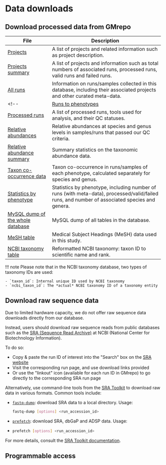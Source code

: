 
# Data downloads


## Download processed data from **GMrepo**

| **File** | **Description** |
| -------- | --------------- |
| [Projects](https://gmrepo2025.humangut.info:8443/Downloads/SQLDumps/projects.txt.gz) | A list of projects and related information such as project description. |
| [Projects summary]([https://gmrepo2025.humangut.info:8443/Downloads/SQLDumps/projects_summary.txt.gz](https://gmrepo2025.humangut.info:8443/Downloads/SQLDumps/stats_by_phenotype_and_project.txt.gz)) | A list of projects and information such as total numbers of associated runs, processed runs, valid runs and failed runs. |
| [All runs](https://gmrepo2025.humangut.info:8443/Downloads/SQLDumps/sample_to_run_info.txt.gz) | Information on runs/samples collected in this database, including their associated projects and other curated meta-data. | 
<!-- | [Runs to phenotypes](https://gmrepo2025.humangut.info:8443/Downloads/SQLDumps/sample_to_disease_info.txt.gz) | All runs and their corresponding phenotypes (if any); one run/sample can be associated with multiple phenotypes. | -->
| [Processed runs](https://gmrepo2025.humangut.info:8443/Downloads/SQLDumps/samples_loaded.txt.gz) | A list of processed runs, tools used for analysis, and their QC statuses. |
| [Relative abundances](https://gmrepo2025.humangut.info:8443/Downloads/SQLDumps/species_abundance.txt.gz) | Relative abundances at species and genus levels in samples/runs that passed our QC criteria. |
| [Relative abundance summary](https://gmrepo2025.humangut.info:8443/Downloads/SQLDumps/species_abundance_summary.txt.gz) | Summary statistics on the taxonomic abundance data. |
| [Taxon co-occurrence data](https://gmrepo2025.humangut.info:8443/Downloads/SQLDumps/species_cooccurence.txt.gz) | Taxon co-occurrence in runs/samples of each phenotype, calculated separately for species and genus. |
| [Statistics by phenotype](https://gmrepo2025.humangut.info:8443/Downloads/SQLDumps/stats_by_phenotype.txt.gz) | Statistics by phenotype, including number of runs (with meta-data), processed/valid/failed runs, and number of associated species and genera. |
| [MySQL dump of the whole database](https://gmrepo2025.humangut.info:8443/Downloads/SQLDumps/gmrepo.sql.gz) | MySQL dump of all tables in the database. |
| [MeSH table](https://gmrepo2025.humangut.info:8443/Downloads/SQLDumps/mesh_data.txt.gz) | Medical Subject Headings (MeSH) data used in this study. |
| [NCBI taxonomy table](https://gmrepo2025.humangut.info:8443/Downloads/SQLDumps/superkingdom2descendents.txt.gz) | Reformatted NCBI taxonomy: taxon ID to scientific name and rank. |

!!! note
    Please note that in the NCBI taxonomy database, two types of taxonomy IDs are used:
    
    - `taxon_id`: Internal unique ID used by NCBI taxonomy
    - `ncbi_taxon_id`: The *actual* NCBI taxonomy ID of a taxonomy entity

## Download raw sequence data

Due to limited hardware capacity, we do not offer raw sequence data downloads directly from our database.

Instead, users should download raw sequence reads from public databases such as the [SRA (Sequence Read Archive)](https://www.ncbi.nlm.nih.gov/sra) at NCBI (National Center for Biotechnology Information).

To do so:

- Copy & paste the run ID of interest into the "Search" box on the [SRA website](https://www.ncbi.nlm.nih.gov/sra)
- Visit the corresponding run page, and use download links provided
- Or use the "linkout" icon (available for each run ID in GMrepo) to go directly to the corresponding SRA run page

Alternatively, use command-line tools from the [SRA Toolkit](https://trace.ncbi.nlm.nih.gov/Traces/sra/sra.cgi?view=software) to download raw data in various formats. Common tools include:

- [`fastq-dump`](https://trace.ncbi.nlm.nih.gov/Traces/sra/sra.cgi?view=toolkit_doc&f=fastq-dump): download SRA data to a local directory. Usage:
  
  ```bash
  fastq-dump [options] <run_accession_id>
* [`prefetch`](https://trace.ncbi.nlm.nih.gov/Traces/sra/sra.cgi?view=toolkit_doc&f=prefetch): download SRA, dbGaP and ADSP data. Usage:
* 
  ```bash
  prefetch [options] <run_accession_id>
For more details, consult the [SRA Toolkit documentation](https://trace.ncbi.nlm.nih.gov/Traces/sra/sra.cgi?view=toolkit_doc).


## Programmable access
<!-- 
**GMrepo** also provides programmable access to most database contents via `RESTful APIs`.

Below are example codes in languages commonly used in our lab. Users of other languages can adapt from these examples or [contact us](https://gmrepo2025.humangut.info:8443/home) for help:

-   [R](https://github.com/evolgeniusteam/GMrepoProgrammableAccess/blob/master/programmable-access/R.md)
-   [Perl](https://github.com/evolgeniusteam/GMrepoProgrammableAccess/blob/master/programmable-access/perl.md)
-   [Python (2 & 3)](https://github.com/evolgeniusteam/GMrepoProgrammableAccess/blob/master/programmable-access/python.md)
 
See our [GitHub page](https://github.com/evolgeniusteam/GMrepoProgrammableAccess) for more details.
 -->
